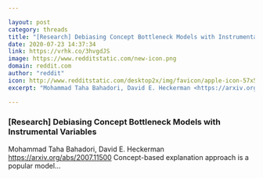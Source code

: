 ```yaml
---

layout: post
category: threads
title: "[Research] Debiasing Concept Bottleneck Models with Instrumental Variables"
date: 2020-07-23 14:37:34
link: https://vrhk.co/3hvgdJS
image: https://www.redditstatic.com/new-icon.png
domain: reddit.com
author: "reddit"
icon: http://www.redditstatic.com/desktop2x/img/favicon/apple-icon-57x57.png
excerpt: "Mohammad Taha Bahadori, David E. Heckerman <https://arxiv.org/abs/2007.11500> Concept-based explanation approach is a popular model..."

---
```


### [Research] Debiasing Concept Bottleneck Models with Instrumental Variables

Mohammad Taha Bahadori, David E. Heckerman <https://arxiv.org/abs/2007.11500> Concept-based explanation approach is a popular model...